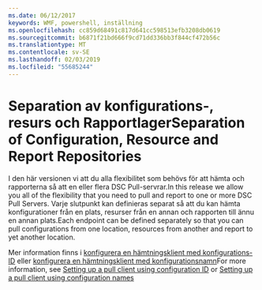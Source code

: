 ```yaml
---
ms.date: 06/12/2017
keywords: WMF, powershell, inställning
ms.openlocfilehash: cc859d68491c817d641cc598513efb3208db0619
ms.sourcegitcommit: b6871f21bd666f9cd71dd336bb3f844cf472b56c
ms.translationtype: MT
ms.contentlocale: sv-SE
ms.lasthandoff: 02/03/2019
ms.locfileid: "55685244"
---
```

# <a name="separation-of-configuration-resource-and-report-repositories"></a><span data-ttu-id="7e417-102">Separation av konfigurations-, resurs och Rapportlager</span><span class="sxs-lookup"><span data-stu-id="7e417-102">Separation of Configuration, Resource and Report Repositories</span></span>

<span data-ttu-id="7e417-103">I den här versionen vi att du alla flexibilitet som behövs för att hämta och rapporterna så att en eller flera DSC Pull-servrar.</span><span class="sxs-lookup"><span data-stu-id="7e417-103">In this release we allow you all of the flexibility that you need to pull and report to one or more DSC Pull Servers.</span></span> <span data-ttu-id="7e417-104">Varje slutpunkt kan definieras separat så att du kan hämta konfigurationer från en plats, resurser från en annan och rapporten till ännu en annan plats.</span><span class="sxs-lookup"><span data-stu-id="7e417-104">Each endpoint can be defined separately so that you can pull configurations from one location, resources from another and report to yet another location.</span></span>

<span data-ttu-id="7e417-105">Mer information finns i [konfigurera en hämtningsklient med konfigurations-ID](https://msdn.microsoft.com/powershell/dsc/pullclientconfigid) eller [konfigurera en hämtningsklient med konfigurationsnamn](https://msdn.microsoft.com/powershell/dsc/pullclientconfignames)</span><span class="sxs-lookup"><span data-stu-id="7e417-105">For more information, see [Setting up a pull client using configuration ID](https://msdn.microsoft.com/powershell/dsc/pullclientconfigid) or [Setting up a pull client using configuration names](https://msdn.microsoft.com/powershell/dsc/pullclientconfignames)</span></span>

